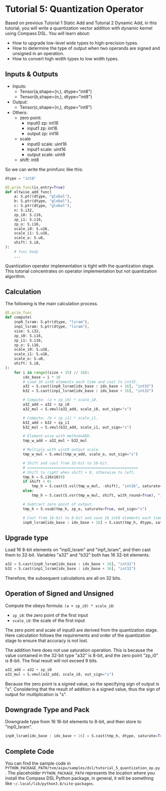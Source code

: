 <!---SPDX-License-Identifier: Apache-2.0-->
<!---Copyright (c) 2023-2024 Arm Technology (China) Co. Ltd.-->

# Tutorial 5: Quantization Operator

Based on previous Tutorial 1 Static Add and Tutorial 2 Dynamic Add, in this tutorial, you will write a quantization vector addition with dynamic kernel using Compass DSL. You will learn about:

* How to upgrade low-level wide types to high-precision types.
* How to determine the type of output when two operands are signed and unsigned in an operation.
* How to convert high width types to low width types.

## Inputs & Outputs

- Inputs:
  - Tensor(a,shape=(n,), dtype="int8")
  - Tensor(b,shape=(n,), dtype="int8")
- Output:
  - Tensor(c,shape=(n,), dtype="int8")
- Others:
  - zero point:
    - input0 zp: int16
    - input1 zp: int16
    - output zp: int16
  - scale
    - input0 scale: uint16
    - input1 scale: uint16
    - output scale: uint8
  - shift: int8

So we can write the primfunc like this:

```py
dtype = "int8"

@S.prim_func(is_entry=True)
def eltwise_add_func(
    a: S.ptr(dtype, "global"),
    b: S.ptr(dtype, "global"),
    c: S.ptr(dtype, "global"),
    n: S.i32,
    zp_i0: S.i16,
    zp_i1: S.i16,
    zp_o: S.i16,
    scale_i0: S.u16,
    scale_i1: S.u16,
    scale_o: S.u8,
    shift: S.i8,
):
    # func body
    ...
```

Quantization operator implementation is tight with the quantization stage. This tutorial concentrates on operator implementation but not quantization algorithm.

## Calculation

The following is the main calculation process.

```py
@S.prim_func
def compute(
    inp0_lsram: S.ptr(dtype, "lsram"),
    inp1_lsram: S.ptr(dtype, "lsram"),
    size: S.i32,
    zp_i0: S.i16,
    zp_i1: S.i16,
    zp_o: S.i16,
    scale_i0: S.u16,
    scale_i1: S.u16,
    scale_o: S.u8,
    shift: S.i8,
):
    for i in range((size + 15) // 16):
        idx_base = i * 16
        # Load 16 int8 elements each time and cast to int32.
        a32 = S.cast(inp0_lsram[idx_base : idx_base + 16], "int32")
        b32 = S.cast(inp1_lsram[idx_base : idx_base + 16], "int32")

        # Compute: (a + zp_i0) * scale_i0.
        a32_add = a32 + zp_i0
        a32_mul = S.vmul(a32_add, scale_i0, out_sign="s")

        # Compute: (b + zp_i1) * scale_i1.
        b32_add = b32 + zp_i1
        b32_mul = S.vmul(b32_add, scale_i1, out_sign="s")

        # Element-wise with method=ADD.
        tmp_w_add = a32_mul + b32_mul

        # Multiply with uint8 output scale.
        tmp_w_mul = S.vmul(tmp_w_add, scale_o, out_sign="s")

        # Shift and cast from 32-bit to 16-bit.
        # ==================================================
        # Shift to right when shift > 0, otherwise to left.
        tmp_h = S.i16x16(0)
        if shift < 0:
            tmp_h = S.cast(S.vsl(tmp_w_mul, -shift), "int16", saturate=True)
        else:
            tmp_h = S.cast(S.vsr(tmp_w_mul, shift, with_round=True), "int16", saturate=True)

        # Subtract zero point of output.
        tmp_h = S.vsub(tmp_h, zp_o, saturate=True, out_sign="s")

        # Cast from 16-bit to 8-bit and save 16 int8 elements each time.
        inp0_lsram[idx_base : idx_base + 16] = S.cast(tmp_h, dtype, saturate=True)
```

## Upgrade type

Load 16 8-bit elements on "inp0_lsram" and "inp1_lsram", and then cast them to 32-bit. Variables "a32" and "b32" both has 16 32-bit elements.

```py
a32 = S.cast(inp0_lsram[idx_base : idx_base + 16], "int32")
b32 = S.cast(inp1_lsram[idx_base : idx_base + 16], "int32")
```

Therefore, the subsequent calculations are all on 32 bits.

## Operation of Signed and Unsigned

Compute the obeys formula: `(a + zp_i0) * scale_i0`:

- `zp_i0`: the zero point of the first input
- `scale_i0`: the scale of the first input

The zero point and scale of input0 are derived from the quantization stage. Here calculation follows the requirements and order of the quantization stage to ensure that accuracy is not lost.

The addition here does not use saturation operation. This is because the value contained in the 32-bit type "a32" is 8-bit, and the zero point "zp_i0" is 8-bit. The final result will not exceed 9 bits.

```py
a32_add = a32 + zp_i0
a32_mul = S.vmul(a32_add, scale_i0, out_sign="s")
```

Because the zero point is a signed value, so the specifying sign of output is "s". Considering that the result of addition is a signed value, thus the sign of output for multiplication is "s".

## Downgrade Type and Pack

Downgrade type from 16 16-bit elements to 8-bit, and then store to "inp0_lsram".

```py
inp0_lsram[idx_base : idx_base + 16] = S.cast(tmp_h, dtype, saturate=True)
```

## Complete Code
You can find the sample code in `PYTHON_PACKAGE_PATH/tvm/aipu/samples/dsl/tutorial_5_quantization_op.py`.
The placeholder `PYTHON_PACKAGE_PATH` represents the location where you install the Compass DSL
Python package, in general, it will be something like `~/.local/lib/python3.8/site-packages`.

